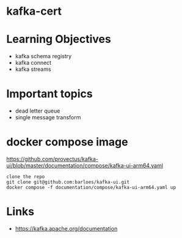 # kafka-cert

# Learning Objectives
- kafka schema registry
- kafka connect 
- kafka streams

# Important topics
- dead letter queue
- single message transform

# docker compose image
https://github.com/provectus/kafka-ui/blob/master/documentation/compose/kafka-ui-arm64.yaml

``` 
clone the repo
git clone git@github.com:barloes/kafka-ui.git
docker compose -f documentation/compose/kafka-ui-arm64.yaml up
```

# Links
- https://kafka.apache.org/documentation

